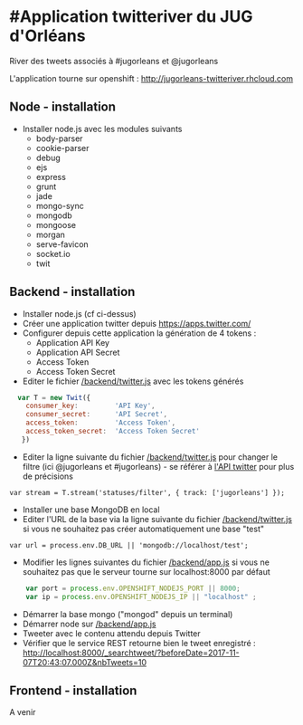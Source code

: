 #Application twitteriver du JUG d'Orléans
===========

River des tweets associés à #jugorleans et @jugorleans

L'application tourne sur openshift : http://jugorleans-twitteriver.rhcloud.com

## Node - installation
* Installer node.js avec les modules suivants
  * body-parser
  * cookie-parser
  * debug
  * ejs
  * express
  * grunt
  * jade
  * mongo-sync
  * mongodb
  * mongoose
  * morgan
  * serve-favicon
  * socket.io
  * twit
  
## Backend - installation
* Installer node.js (cf ci-dessus)
* Créer une application twitter depuis https://apps.twitter.com/ 
* Configurer depuis cette application la génération de 4 tokens : 
  * Application API Key
  * Application API Secret
  * Access Token
  * Access Token Secret
* Editer le fichier [/backend/twitter.js](https://github.com/jugorleans/twitteriver/blob/master/backend/twitter.js) avec les tokens générés 
```javascript
  var T = new Twit({
    consumer_key:         'API Key',
    consumer_secret:      'API Secret',
    access_token:         'Access Token',
    access_token_secret:  'Access Token Secret'
   })
```
* Editer la ligne suivante du fichier [/backend/twitter.js](https://github.com/jugorleans/twitteriver/blob/master/backend/twitter.js) pour changer le filtre (ici @jugorleans et #jugorleans) - se référer à [l'API twitter](https://dev.twitter.com/streaming/public) pour plus de précisions

```var stream = T.stream('statuses/filter', { track: ['jugorleans'] });```

* Installer une base MongoDB en local
* Editer l'URL de la base via la ligne suivante du fichier [/backend/twitter.js](https://github.com/jugorleans/twitteriver/blob/master/backend/twitter.js) si vous ne souhaitez pas créer automatiquement une base "test"

`var url = process.env.DB_URL || 'mongodb://localhost/test';`

* Modifier les lignes suivantes du fichier [/backend/app.js](https://github.com/jugorleans/twitteriver/blob/master/backend/app.js) si vous ne souhaitez pas que le serveur tourne sur localhost:8000 par défaut
```javascript
    var port = process.env.OPENSHIFT_NODEJS_PORT || 8000;
    var ip = process.env.OPENSHIFT_NODEJS_IP || "localhost" ;
```
* Démarrer la base mongo ("mongod" depuis un terminal) 
* Démarrer node sur [/backend/app.js](https://github.com/jugorleans/twitteriver/blob/master/backend/app.js) 
* Tweeter avec le contenu attendu depuis Twitter
* Vérifier que le service REST retourne bien le tweet enregistré : [http://localhost:8000/_searchtweet/?beforeDate=2017-11-07T20:43:07.000Z&nbTweets=10](http://localhost:8000/_searchtweet/?beforeDate=2017-11-07T20:43:07.000Z&nbTweets=10)


## Frontend - installation
A venir

